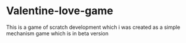 # Valentine-love-game
This is a game of scratch development which i was created as a simple mechanism game which is in beta version
